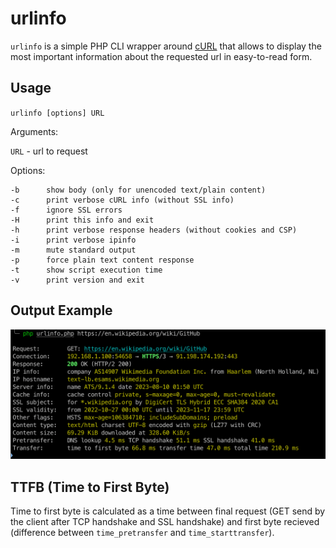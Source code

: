 # urlinfo

`urlinfo` is a simple PHP CLI wrapper around [cURL](https://www.php.net/manual/en/book.curl.php) that allows to display the most important information about the requested url in easy-to-read form.

## Usage

`urlinfo [options] URL`

Arguments:

`URL` - url to request

Options:

    -b      show body (only for unencoded text/plain content) 
    -c      print verbose cURL info (without SSL info)
    -f      ignore SSL errors
    -H      print this info and exit
    -h      print verbose response headers (without cookies and CSP)
    -i      print verbose ipinfo
    -m      mute standard output
    -p      force plain text content response
    -t      show script execution time
    -v      print version and exit

## Output Example

![Example of utlinfo output](https://raw.githubusercontent.com/barabasz/urlinfo/main/example.png)

## TTFB (Time to First Byte)

Time to first byte is calculated as a time between final request (GET send by the client after TCP handshake and SSL handshake) and first byte recieved (difference between `time_pretransfer` and `time_starttransfer`). 
